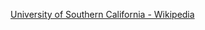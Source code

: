 ﻿[University of Southern California - Wikipedia](https://en.wikipedia.org/wiki/University_of_Southern_California)
